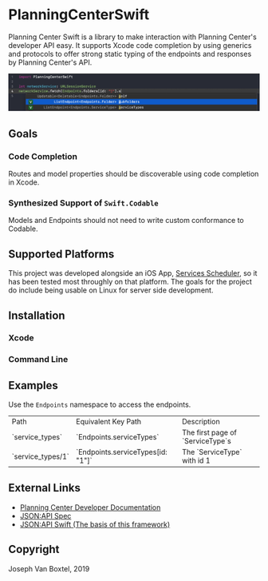 # PlanningCenterSwift

Planning Center Swift is a library to make interaction with Planning Center's developer API easy. It supports Xcode code completion by using generics and protocols to offer strong static typing of the endpoints and responses by Planning Center's API.

![Code completion is supported for endpoint completion](Documentation/endpointCodeCompletion.png)

## Goals
### Code Completion
Routes and model properties should be discoverable using code completion in Xcode.
### Synthesized Support of `Swift.Codable`
Models and Endpoints should not need to write custom conformance to Codable.

## Supported Platforms
This project was developed alongside an iOS App, [Services Scheduler](), so it has been tested most throughly on that platform. The goals for the project do include being usable on Linux for server side development.

## Installation
### Xcode

### Command Line

## Examples
Use the `Endpoints` namespace to access the endpoints.
<table>
<tr> <td>Path</td> <td>Equivalent Key Path</td> <td>Description</td> </tr>
<tr> <td>`service_types`</td> <td>`Endpoints.serviceTypes`</td> <td> The first page of `ServiceType`s</td> </tr>
<tr> <td>`service_types/1`</td> <td>`Endpoints.serviceTypes[id: "1"]`</td> <td> The `ServiceType` with id 1 </td> </tr>
</table>

## External Links
- [Planning Center Developer Documentation]()
- [JSON:API Spec]()
- [JSON:API Swift (The basis of this framework)]()


## Copyright
Joseph Van Boxtel, 2019
